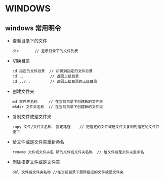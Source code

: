 # WINDOWS

## windows 常用明令

- 查看目录下的文件

  ```
  dir       // 显示目录下的文件列表
  ```

- 切换目录

  ```
  cd 指定的文件目录  // 却换到指定的文件目录
  cd ..            // 返回上级目录
  cd ../..         // 返回上级目录的上级目录
  ```

- 创建文件夹

  ```
  md 文件夹名称     // 在当前目录下创建新的文件夹
  mkdir 文件夹名称  // 在当前目录下创建新的文件夹
  
  ```

- 复制文件或是文件夹

  ```
  copy 文件/文件夹名称  指定路径    // 把指定的文件或是文件夹复制到指定的文件目录下
  ```

  

- 给文件或是文件夹重新命名

  ```
  rename 文件或文件夹名 新的文件或文件夹名称  // 给文件或是文件夹重命名
  ```

  

- 删除指定文件或是文件夹

  ```
  del 文件或文件夹名称 //在当前目录下删除指定的文件或是文件夹
  ```

  

